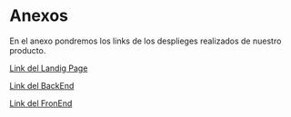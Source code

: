 # Anexos
En el anexo pondremos los links de los desplieges realizados de nuestro producto.

[Link del Landig Page](https://foodos-upc.github.io/FoodOs-LandingPage/)

[Link del BackEnd](https://despliegue.gentlebeach-9ad104d2.eastus2.azurecontainerapps.io/swagger-ui/index.html)

[Link del FronEnd](https://zingy-florentine-611560.netlify.app/auth/login)